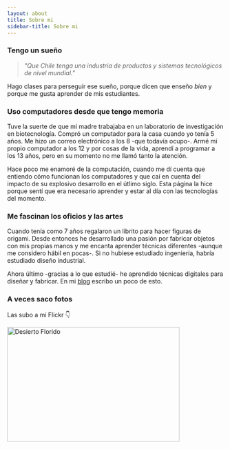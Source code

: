```yaml
---
layout: about
title: Sobre mi
sidebar-title: Sobre mi
---
```



### Tengo un sueño
>*"Que Chile tenga una industria de productos y sistemas tecnológicos de nivel mundial."*

Hago clases para perseguir ese sueño, porque dicen que enseño *bien* y porque me gusta aprender de mis estudiantes. 

### Uso computadores desde que tengo memoria
Tuve la suerte de que mi madre trabajaba en un laboratorio de investigación en biotecnología. Compró un computador para la casa cuando yo tenía 5 años. Me hizo un correo electrónico a los 8 -que todavía ocupo-. Armé mi propio computador a los 12 y por cosas de la vida, aprendí a programar a los 13 años, pero en su momento no me llamó tanto la atención.

Hace poco me enamoré de la computación, cuando me dí cuenta que entiendo cómo funcionan los computadores y que caí en cuenta del impacto de su explosivo desarrollo en el útlimo siglo. Esta página la hice porque sentí que era necesario aprender y estar al día con las tecnologías del momento.
### Me fascinan los oficios y las artes
Cuando tenía como 7 años regalaron un librito para hacer figuras de origami. Desde entonces he desarrollado una pasión por fabricar objetos con mis propias manos y me encanta aprender técnicas diferentes -aunque me considero hábil en pocas-.  Si no hubiese estudiado ingeniería, habría estudiado diseño industrial.

Ahora último -gracias a lo que estudié- he aprendido técnicas digitales para diseñar y fabricar. En mi [blog](https://blog.franciscocasado.cl) escribo un poco de esto.



### A veces saco fotos
Las subo a mi Flickr :point_down:

<a data-flickr-embed="true" href="https://www.flickr.com/photos/fcasado/albums/72157685522794702" title="Desierto Florido"><img src="https://live.staticflickr.com/4410/37293171191_cdfce5d36f_h.jpg" width="400" height="266" alt="Desierto Florido"></a><script async src="//embedr.flickr.com/assets/client-code.js" charset="utf-8"></script>

